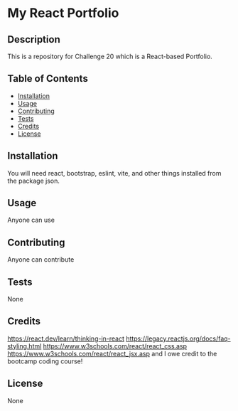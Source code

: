 # My React Portfolio

## Description
This is a repository for Challenge 20 which is a React-based Portfolio.

## Table of Contents
- [Installation](#installation)
- [Usage](#usage)
- [Contributing](#contributing)
- [Tests](#tests)
- [Credits](#credits)
- [License](#license)

## Installation
You will need react, bootstrap, eslint, vite, and other things installed from the package json.

## Usage
Anyone can use

## Contributing
Anyone can contribute

## Tests
None

## Credits
https://react.dev/learn/thinking-in-react
https://legacy.reactjs.org/docs/faq-styling.html
https://www.w3schools.com/react/react_css.asp
https://www.w3schools.com/react/react_jsx.asp
and I owe credit to the bootcamp coding course!

## License
None